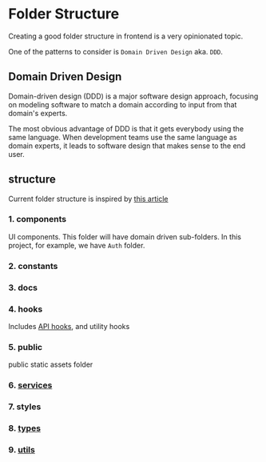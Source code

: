 # Folder Structure

Creating a good folder structure in frontend is a very opinionated topic.

One of the patterns to consider is `Domain Driven Design` aka. `DDD`.

## Domain Driven Design

Domain-driven design (DDD) is a major software design approach, focusing on modeling software to match a domain according to input from that domain's experts.

The most obvious advantage of DDD is that it gets everybody using the same language. When development teams use the same language as domain experts, it leads to software design that makes sense to the end user.

## structure

Current folder structure is inspired by [this article](https://www.blog.duomly.com/how-to-create-frontend-project-structure-that-scales-and-is-easy-to-maintain/)

### 1. components

UI components. This folder will have domain driven sub-folders. In this project, for example, we have `Auth` folder.

### 2. constants

### 3. docs

### 4. hooks

Includes [API hooks](../src/hooks/README.md), and utility hooks

### 5. public

public static assets folder

### 6. [services](../src/services/README.md)

### 7. styles

### 8. [types](../src/types/README.md)

### 9. [utils](../src/utils/README.md)
